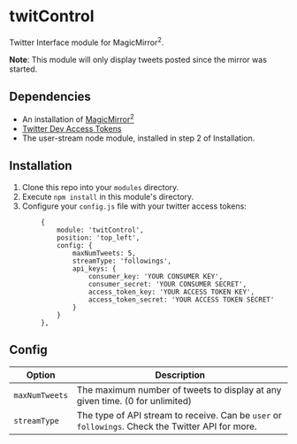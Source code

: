 # twitControl
Twitter Interface module for MagicMirror<sup>2</sup>.

**Note**: This module will only display tweets posted since the mirror was started.

## Dependencies
  * An installation of [MagicMirror<sup>2</sup>](https://github.com/MichMich/MagicMirror)
  * [Twitter Dev Access Tokens](https://dev.twitter.com/oauth/overview/application-owner-access-tokens)
  * The user-stream node module, installed in step 2 of Installation.

## Installation
 1. Clone this repo into your `modules` directory.
 2. Execute `npm install` in this module's directory.
 3. Configure your `config.js` file with your twitter access tokens:
 
```
		{
			module: 'twitControl',
			position: 'top_left',
			config: {
				maxNumTweets: 5,
				streamType: 'followings',
				api_keys: {
					consumer_key: 'YOUR CONSUMER KEY',
					consumer_secret: 'YOUR CONSUMER SECRET',
					access_token_key: 'YOUR ACCESS TOKEN KEY',
					access_token_secret: 'YOUR ACCESS TOKEN SECRET'
				}
			}
		},
```
 
## Config
| **Option** | **Description** |
| --- | --- |
| `maxNumTweets` | The maximum number of tweets to display at any given time.  (0 for unlimited) |
| `streamType`	 | The type of API stream to receive. Can be `user` or `followings`. Check the Twitter API for more. |
